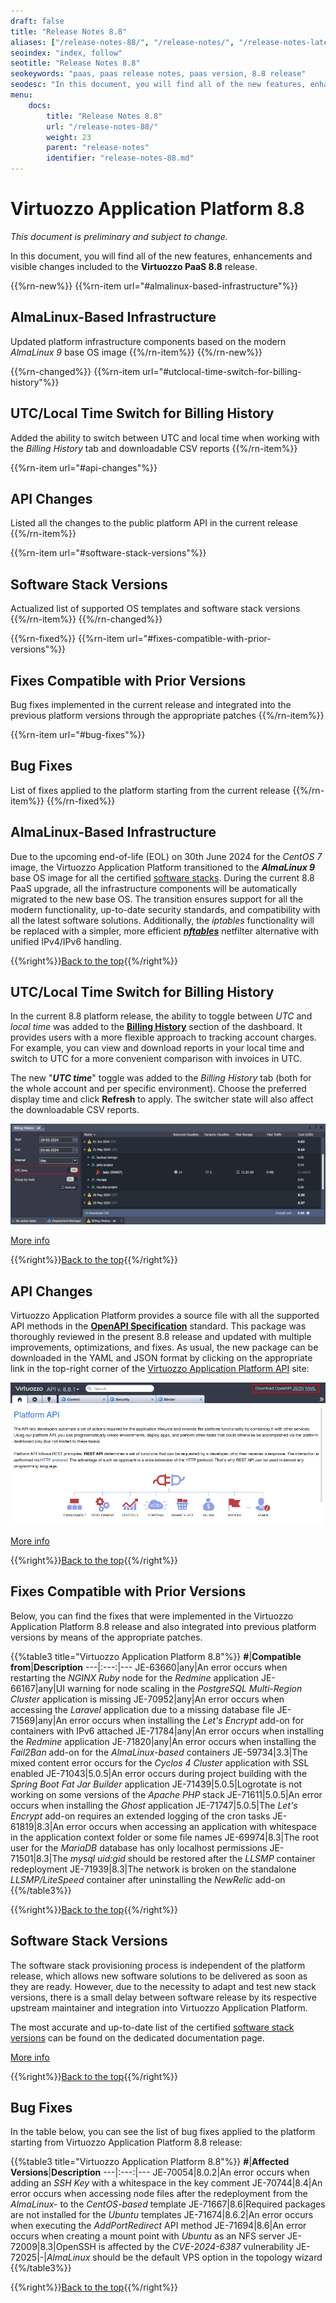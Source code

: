 ```yaml
---
draft: false
title: "Release Notes 8.8"
aliases: ["/release-notes-88/", "/release-notes/", "/release-notes-latest/"]
seoindex: "index, follow"
seotitle: "Release Notes 8.8"
seokeywords: "paas, paas release notes, paas version, 8.8 release"
seodesc: "In this document, you will find all of the new features, enhancements and visible changes included to the Virtuozzo PaaS 8.8 release."
menu:
    docs:
        title: "Release Notes 8.8"
        url: "/release-notes-88/"
        weight: 23
        parent: "release-notes"
        identifier: "release-notes-88.md"
---
```


<a id="back"></a>

# Virtuozzo Application Platform 8.8

*This document is preliminary and subject to change.*

In this document, you will find all of the new features, enhancements and visible changes included to the **Virtuozzo PaaS 8.8** release.

{{%rn-new%}}
{{%rn-item url="#almalinux-based-infrastructure"%}}
## AlmaLinux-Based Infrastructure
Updated platform infrastructure components based on the modern *AlmaLinux 9* base OS image
{{%/rn-item%}}
{{%/rn-new%}}

{{%rn-changed%}}
{{%rn-item url="#utclocal-time-switch-for-billing-history"%}}
## UTC/Local Time Switch for Billing History
Added the ability to switch between UTC and local time when working with the *Billing History* tab and downloadable CSV reports
{{%/rn-item%}}

{{%rn-item url="#api-changes"%}}
## API Changes
Listed all the changes to the public platform API in the current release
{{%/rn-item%}}

{{%rn-item url="#software-stack-versions"%}}
## Software Stack Versions
Actualized list of supported OS templates and software stack versions
{{%/rn-item%}}
{{%/rn-changed%}}

{{%rn-fixed%}}
{{%rn-item url="#fixes-compatible-with-prior-versions"%}}
## Fixes Compatible with Prior Versions
Bug fixes implemented in the current release and integrated into the previous platform versions through the appropriate patches
{{%/rn-item%}}

{{%rn-item url="#bug-fixes"%}}
## Bug Fixes
List of fixes applied to the platform starting from the current release
{{%/rn-item%}}
{{%/rn-fixed%}}


## AlmaLinux-Based Infrastructure

Due to the upcoming end-of-life (EOL) on 30th June 2024 for the *CentOS 7* image, the Virtuozzo Application Platform transitioned to the ***AlmaLinux 9*** base OS image for all the certified [software stacks](/release-notes-83/#almalinux-9-base-os-image). During the current 8.8 PaaS upgrade, all the infrastructure components will be automatically migrated to the new base OS. The transition ensures support for all the modern functionality, up-to-date security standards, and compatibility with all the latest software solutions. Additionally, the *iptables* functionality will be replaced with a simpler, more efficient ***[nftables](https://netfilter.org/projects/nftables/)*** netfilter alternative with unified IPv4/IPv6 handling.

{{%right%}}[Back to the top](#back){{%/right%}}


## UTC/Local Time Switch for Billing History

In the current 8.8 platform release, the ability to toggle between *UTC* and *local time* was added to the **[Billing History](/monitoring-consumed-resources/#billing-history)** section of the dashboard. It provides users with a more flexible approach to tracking account charges. For example, you can view and download reports in your local time and switch to UTC for a more convenient comparison with invoices in UTC.

The new "***UTC time***" toggle was added to the *Billing History* tab (both for the whole account and per specific environment). Choose the preferred display time and click **Refresh** to apply. The switcher state will also affect the downloadable CSV reports.

![UTC billing history](01-utc-billing-history.png)

[More info](/monitoring-consumed-resources/#billing-history)

{{%right%}}[Back to the top](#back){{%/right%}}


## API Changes

Virtuozzo Application Platform provides a source file with all the supported API methods in the **[OpenAPI Specification](https://swagger.io/resources/open-api/)** standard. This package was thoroughly reviewed in the present 8.8 release and updated with multiple improvements, optimizations, and fixes. As usual, the new package can be downloaded in the YAML and JSON format by clicking on the appropriate link in the top-right corner of the [Virtuozzo Application Platform API](https://www.virtuozzo.com/application-platform-api-docs/) site:

![download OpenAPI](02-download-openapi.png)

[More info](https://www.virtuozzo.com/application-platform-api-docs/)

{{%right%}}[Back to the top](#back){{%/right%}}


## Fixes Compatible with Prior Versions

Below, you can find the fixes that were implemented in the Virtuozzo Application Platform 8.8 release and also integrated into previous platform versions by means of the appropriate patches.

{{%table3 title="Virtuozzo Application Platform 8.8"%}}
**#**|**Compatible from**|**Description**
---|:---:|---
JE-63660|any|An error occurs when restarting the *NGINX Ruby* node for the *Redmine* application
JE-66167|any|UI warning for node scaling in the *PostgreSQL Multi-Region Cluster* application is missing
JE-70952|any|An error occurs when accessing the *Laravel* application due to a missing database file
JE-71569|any|An error occurs when installing the *Let's Encrypt* add-on for containers with IPv6 attached
JE-71784|any|An error occurs when installing the *Redmine* application
JE-71820|any|An error occurs when installing the *Fail2Ban* add-on for the *AlmaLinux-based* containers
JE-59734|3.3|The mixed content error occurs for the *Cyclos 4 Cluster* application with SSL enabled
JE-71043|5.0.5|An error occurs during project building with the *Spring Boot Fat Jar Builder* application
JE-71439|5.0.5|Logrotate is not working on some versions of the *Apache PHP* stack
JE-71611|5.0.5|An error occurs when installing the *Ghost* application
JE-71747|5.0.5|The *Let's Encrypt* add-on requires an extended logging of the cron tasks
JE-61819|8.3|An error occurs when accessing an application with whitespace in the application context folder or some file names
JE-69974|8.3|The root user for the *MariaDB* database has only localhost permissions
JE-71501|8.3|The *mysql uid:gid* should be restored after the *LLSMP* container redeployment
JE-71939|8.3|The network is broken on the standalone *LLSMP/LiteSpeed* container after uninstalling the *NewRelic* add-on
{{%/table3%}}

{{%right%}}[Back to the top](#back){{%/right%}}


## Software Stack Versions

The software stack provisioning process is independent of the platform release, which allows new software solutions to be delivered as soon as they are ready. However, due to the necessity to adapt and test new stack versions, there is a small delay between software release by its respective upstream maintainer and integration into Virtuozzo Application Platform.

The most accurate and up-to-date list of the certified [software stack versions](/software-stacks-versions/) can be found on the dedicated documentation page.

[More info](/software-stacks-versions/)

{{%right%}}[Back to the top](#back){{%/right%}}


## Bug Fixes

In the table below, you can see the list of bug fixes applied to the platform starting from Virtuozzo Application Platform 8.8 release:

{{%table3 title="Virtuozzo Application Platform 8.8"%}}
**#**|**Affected Versions**|**Description**
---|:---:|---
JE-70054|8.0.2|An error occurs when adding an *SSH Key* with a whitespace in the key comment
JE-70744|8.4|An error occurs when accessing node files after the redeployment from the *AlmaLinux-* to the *CentOS-based* template
JE-71667|8.6|Required packages are not installed for the *Ubuntu* templates
JE-71674|8.6.2|An error occurs when executing the *AddPortRedirect* API method
JE-71694|8.6|An error occurs when creating a mount point with *Ubuntu* as an NFS server
JE-72009|8.3|OpenSSH is affected by the *CVE-2024-6387* vulnerability
JE-72025|-|*AlmaLinux* should be the default VPS option in the topology wizard
{{%/table3%}}

{{%right%}}[Back to the top](#back){{%/right%}}
